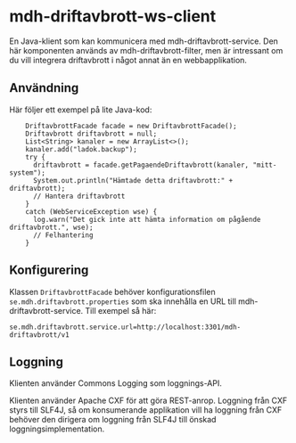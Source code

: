 # mdh-driftavbrott-ws-client

En Java-klient som kan kommunicera med mdh-driftavbrott-service. Den här
komponenten används av mdh-driftavbrott-filter, men är intressant om du vill
integrera driftavbrott i något annat än en webbapplikation.

## Användning

Här följer ett exempel på lite Java-kod:

```
    DriftavbrottFacade facade = new DriftavbrottFacade();
    Driftavbrott driftavbrott = null;
    List<String> kanaler = new ArrayList<>();
    kanaler.add("ladok.backup");
    try {
      driftavbrott = facade.getPagaendeDriftavbrott(kanaler, "mitt-system");
      System.out.println("Hämtade detta driftavbrott:" + driftavbrott);
      // Hantera driftavbrott
    }
    catch (WebServiceException wse) {
      log.warn("Det gick inte att hämta information om pågående driftavbrott.", wse);
      // Felhantering
    }
```

## Konfigurering

Klassen `DriftavbrottFacade` behöver konfigurationsfilen
`se.mdh.driftavbrott.properties` som ska innehålla en URL till
mdh-driftavbrott-service. Till exempel så här:

```
se.mdh.driftavbrott.service.url=http://localhost:3301/mdh-driftavbrott/v1
```

## Loggning

Klienten använder Commons Logging som loggnings-API.

Klienten använder Apache CXF för att göra REST-anrop. Loggning från CXF styrs
till SLF4J, så om konsumerande applikation vill ha loggning från CXF behöver den
dirigera om loggning från SLF4J till önskad loggningsimplementation.
